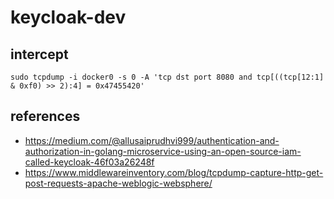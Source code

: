 # keycloak-dev

## intercept

```
sudo tcpdump -i docker0 -s 0 -A 'tcp dst port 8080 and tcp[((tcp[12:1] & 0xf0) >> 2):4] = 0x47455420'
```

## references

- https://medium.com/@allusaiprudhvi999/authentication-and-authorization-in-golang-microservice-using-an-open-source-iam-called-keycloak-46f03a26248f
- https://www.middlewareinventory.com/blog/tcpdump-capture-http-get-post-requests-apache-weblogic-websphere/
